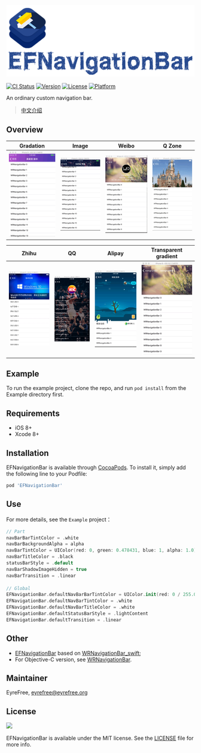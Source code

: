 ![](Assets/EFNavigationBar.png)

[![CI Status](https://img.shields.io/travis/EFPrefix/EFNavigationBar.svg?style=flat)](https://travis-ci.org/EFPrefix/EFNavigationBar)
[![Version](https://img.shields.io/cocoapods/v/EFNavigationBar.svg?style=flat)](https://cocoapods.org/pods/EFNavigationBar)
[![License](https://img.shields.io/cocoapods/l/EFNavigationBar.svg?style=flat)](https://cocoapods.org/pods/EFNavigationBar)
[![Platform](https://img.shields.io/cocoapods/p/EFNavigationBar.svg?style=flat)](https://cocoapods.org/pods/EFNavigationBar)

An ordinary custom navigation bar.

> [中文介绍](README_CN.md)

## Overview

|Gradation|Image|Weibo|Q Zone|
|:-:|:-:|:-:|:-:|
|![](Assets/导航栏显示渐变色.gif)|![](Assets/导航栏显示图片.gif)|![](Assets/新浪微博个人中心.gif)|![](Assets/qq空间.gif)|

|Zhihu|QQ|Alipay|Transparent gradient|
|:-:|:-:|:-:|:-:|
|![](Assets/知乎日报.gif)|![](Assets/QQ我的资料页.gif)|![](Assets/蚂蚁森林.gif)|![](Assets/连续多个界面导航栏透明.gif)|

## Example

To run the example project, clone the repo, and run `pod install` from the Example directory first.

## Requirements

- iOS 8+
- Xcode 8+

## Installation

EFNavigationBar is available through [CocoaPods](https://cocoapods.org). To install
it, simply add the following line to your Podfile:

```ruby
pod 'EFNavigationBar'
```

## Use

For more details, see the `Example` project：

```swift
// Part
navBarBarTintColor = .white
navBarBackgroundAlpha = alpha
navBarTintColor = UIColor(red: 0, green: 0.478431, blue: 1, alpha: 1.0)
navBarTitleColor = .black
statusBarStyle = .default
navBarShadowImageHidden = true
navBarTransition = .linear

// Global
EFNavigationBar.defaultNavBarBarTintColor = UIColor.init(red: 0 / 255.0, green: 175 / 255.0, blue: 240 / 255.0, alpha: 1)
EFNavigationBar.defaultNavBarTintColor = .white
EFNavigationBar.defaultNavBarTitleColor = .white
EFNavigationBar.defaultStatusBarStyle = .lightContent
EFNavigationBar.defaultTransition = .linear
```

## Other

- [EFNavigationBar](https://github.com/EFPrefix/EFNavigationBar) based on [WRNavigationBar_swift](https://github.com/wangrui460/WRNavigationBar_swift/commit/a445f74ac57d675f87a60a49a745c5a3b01b6324);
- For Objective-C version, see [WRNavigationBar](https://github.com/wangrui460/WRNavigationBar).

## Maintainer

EyreFree, eyrefree@eyrefree.org

## License

<img src="https://upload.wikimedia.org/wikipedia/commons/thumb/f/f8/License_icon-mit-88x31-2.svg/128px-License_icon-mit-88x31-2.svg.png">

EFNavigationBar is available under the MIT license. See the [LICENSE](LICENSE) file for more info.
